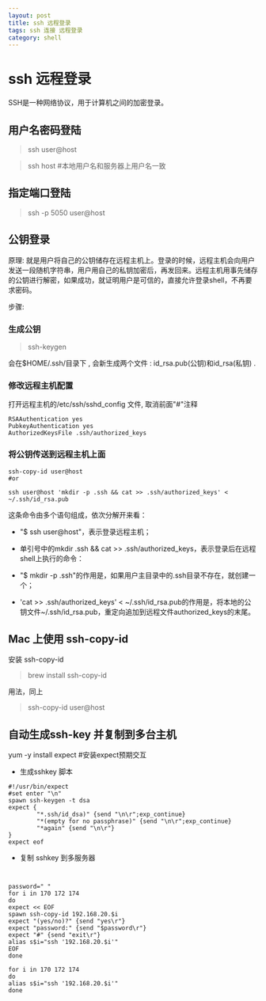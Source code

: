 ```yaml
---
layout: post
title: ssh 远程登录
tags: ssh 连接 远程登录
category: shell
---
```



# ssh 远程登录
SSH是一种网络协议，用于计算机之间的加密登录。

## 用户名密码登陆

>ssh user@host

>ssh host #本地用户名和服务器上用户名一致


## 指定端口登陆

>ssh -p 5050 user@host

## 公钥登录
原理: 就是用户将自己的公钥储存在远程主机上。登录的时候，远程主机会向用户发送一段随机字符串，用户用自己的私钥加密后，再发回来。远程主机用事先储存的公钥进行解密，如果成功，就证明用户是可信的，直接允许登录shell，不再要求密码。

步骤:

### 生成公钥
>ssh-keygen

会在$HOME/.ssh/目录下 , 会新生成两个文件 : id_rsa.pub(公钥)和id_rsa(私钥) .

### 修改远程主机配置
打开远程主机的/etc/ssh/sshd_config 文件, 取消前面"#"注释

```
RSAAuthentication yes
PubkeyAuthentication yes
AuthorizedKeysFile .ssh/authorized_keys
```

### 将公钥传送到远程主机上面

```
ssh-copy-id user@host
#or

ssh user@host 'mkdir -p .ssh && cat >> .ssh/authorized_keys' < ~/.ssh/id_rsa.pub
```

这条命令由多个语句组成，依次分解开来看：

- "$ ssh user@host"，表示登录远程主机；

- 单引号中的mkdir .ssh && cat >> .ssh/authorized_keys，表示登录后在远程shell上执行的命令：

- "$ mkdir -p .ssh"的作用是，如果用户主目录中的.ssh目录不存在，就创建一个；

- 'cat >> .ssh/authorized_keys' < ~/.ssh/id_rsa.pub的作用是，将本地的公钥文件~/.ssh/id_rsa.pub，重定向追加到远程文件authorized_keys的末尾。


## Mac 上使用 ssh-copy-id

安装 ssh-copy-id
>brew install ssh-copy-id

用法，同上
>ssh-copy-id user@host




## 自动生成ssh-key 并复制到多台主机


yum -y install expect #安装expect预期交互


- 生成sshkey 脚本

```
#!/usr/bin/expect
#set enter "\n"
spawn ssh-keygen -t dsa
expect {
        "*.ssh/id_dsa)" {send "\n\r";exp_continue}
        "*(empty for no passphrase)" {send "\n\r";exp_continue}
        "*again" {send "\n\r"}
}
expect eof
```

- 复制 sshkey 到多服务器

```


password=" "
for i in 170 172 174
do
expect << EOF
spawn ssh-copy-id 192.168.20.$i
expect "(yes/no)?" {send "yes\r"}
expect "password:" {send "$password\r"}
expect "#" {send "exit\r"}
alias s$i="ssh '192.168.20.$i'"
EOF
done
```

```
for i in 170 172 174
do
alias s$i="ssh '192.168.20.$i'"
done

```


